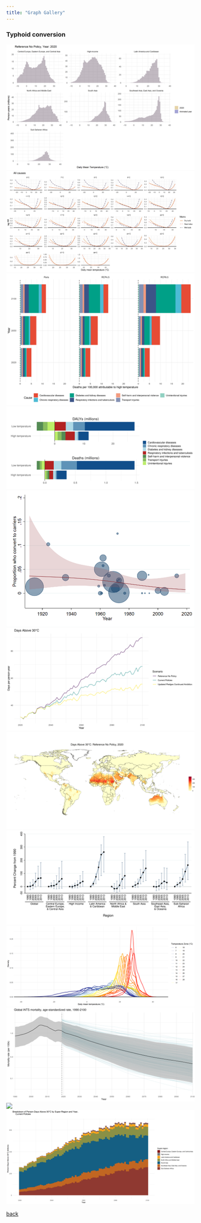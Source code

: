 ```yaml
---
title: "Graph Gallery"
---
```


### Typhoid conversion
<img src="/assets/graphs/Reference_No_Policy_tempDist_facetBySR_wPopGrowth.gif" />
<img src="/assets/graphs/_all_tempMetricCompare_logRr_extend5.png" />
<img src="/assets/graphs/causeCompByYear_high.png" />
<img src="/assets/graphs/compBars_dalys+deaths.png" />
<img src="/assets/graphs/conversionByYear_cs3_default.png" />
<img src="/assets/graphs/daysAbove30TimesSeriesByScenario.png" />
<img src="/assets/graphs/days_above_30_2020-2100_reference_no_policy.gif" />
<img src="/assets/graphs/dengueDalyTrendsByRegion.svg" />
<img src="/assets/graphs/exposureDensityByZone.png" />
<img src="/assets/graphs/globalMrTimeSeries_wDraws_logRate27.png" />
<img src="/assets/graphs/lead_cvd_paf_map_viridisB.svg" />
<img src="/assets/graphs/persondaysAbove30BySrYearStacked_Current_Policies.png" />


[back](./)
